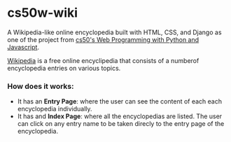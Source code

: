 # cs50w-wiki
A Wikipedia-like online encyclopedia built with HTML, CSS, and Django as one of the project from [cs50's Web Programming with Python and Javascript](https://cs50.harvard.edu/web/2020/). 

[Wikipedia](https://www.wikipedia.org/) is a free online encyclipedia that consists of a numberof encyclopedia entries on various topics.

### How does it works:

  - It has an **Entry Page**: where the user can see the content of each each encyclopedia individually.
  - It has and **Index Page**: where all the encyclopedias are listed. The user can click on any entry name to be taken direcly to the entry page of the encyclopedia.
